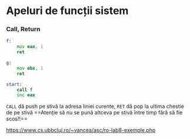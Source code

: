 # **Apeluri de funcții sistem**
### Call, Return
```asm
f:
	mov eax, 1
	ret

g:
	mov ebx, 1
	ret

start:
	call f
	inc eax
```

`CALL` dă push pe stivă la adresa liniei curente, `RET` dă pop la ultima chestie de pe stivă
==Atenție să nu se pună altceva pe stivă între timp fără să fie scos!!==

https://www.cs.ubbcluj.ro/~vancea/asc/ro-lab8-exemple.php